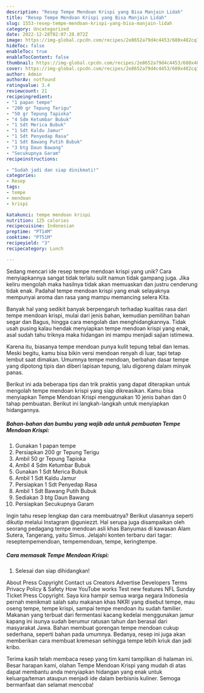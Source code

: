 ```yaml
---
description: "Resep Tempe Mendoan Krispi yang Bisa Manjain Lidah"
title: "Resep Tempe Mendoan Krispi yang Bisa Manjain Lidah"
slug: 1553-resep-tempe-mendoan-krispi-yang-bisa-manjain-lidah
category: Uncategorized
date: 2022-12-28T02:07:28.072Z
image: https://img-global.cpcdn.com/recipes/2e8652a79d4c4453/680x482cq70/tempe-mendoan-krispi-foto-resep-utama.jpg
hideToc: false
enableToc: true
enableTocContent: false
thumbnail: https://img-global.cpcdn.com/recipes/2e8652a79d4c4453/680x482cq70/tempe-mendoan-krispi-foto-resep-utama.jpg
cover: https://img-global.cpcdn.com/recipes/2e8652a79d4c4453/680x482cq70/tempe-mendoan-krispi-foto-resep-utama.jpg
author: Admin
authorAv: notfound
ratingvalue: 3.4
reviewcount: 21
recipeingredient:
- "1 papan tempe"
- "200 gr Tepung Terigu"
- "50 gr Tepung Tapioka"
- "4 Sdm Ketumbar Bubuk"
- "1 Sdt Merica Bubuk"
- "1 Sdt Kaldu Jamur"
- "1 Sdt Penyedap Rasa"
- "1 Sdt Bawang Putih Bubuk"
- "3 btg Daun Bawang"
- "Secukupnya Garam"
recipeinstructions:

- "Sudah jadi dan siap dinikmati!"
categories:
- Resep
tags:
- tempe
- mendoan
- krispi

katakunci: tempe mendoan krispi 
nutrition: 125 calories
recipecuisine: Indonesian
preptime: "PT14M"
cooktime: "PT51M"
recipeyield: "3"
recipecategory: Lunch

---
```





Sedang mencari ide resep tempe mendoan krispi yang unik? Cara menyiapkannya sangat tidak terlalu sulit namun tidak gampang juga. Jika keliru mengolah maka hasilnya tidak akan memuaskan dan justru cenderung tidak enak. Padahal tempe mendoan krispi yang enak selayaknya mempunyai aroma dan rasa yang mampu memancing selera Kita.





Banyak hal yang sedikit banyak berpengaruh terhadap kualitas rasa dari tempe mendoan krispi, mulai dari jenis bahan, kemudian pemilihan bahan segar dan Bagus, hingga cara mengolah dan menghidangkannya. Tidak usah pusing kalau hendak menyiapkan tempe mendoan krispi yang enak,      asal sudah tahu triknya maka hidangan ini mampu menjadi sajian istimewa.














Karena itu, biasanya tempe mendoan punya kulit tepung tebal dan lemas. Meski begitu, kamu bisa bikin versi mendoan renyah di luar, tapi tetap lembut saat dimakan. Umumnya tempe mendoan, berbahan dasar tempe yang dipotong tipis dan diberi lapisan tepung, lalu digoreng dalam minyak panas.






Berikut ini ada beberapa tips dan trik praktis yang dapat diterapkan untuk mengolah tempe mendoan krispi yang siap dikreasikan. Kamu bisa menyiapkan Tempe Mendoan Krispi menggunakan 10 jenis bahan dan 0 tahap pembuatan. Berikut ini langkah-langkah untuk menyiapkan hidangannya.

<!--inarticleads1-->

##### Bahan-bahan dan bumbu yang wajib ada untuk pembuatan Tempe Mendoan Krispi:

1. Gunakan 1 papan tempe
1. Persiapkan 200 gr Tepung Terigu
1. Ambil 50 gr Tepung Tapioka
1. Ambil 4 Sdm Ketumbar Bubuk
1. Gunakan 1 Sdt Merica Bubuk
1. Ambil 1 Sdt Kaldu Jamur
1. Persiapkan 1 Sdt Penyedap Rasa
1. Ambil 1 Sdt Bawang Putih Bubuk
1. Sediakan 3 btg Daun Bawang
1. Persiapkan Secukupnya Garam


Ingin tahu resep lengkap dan cara membuatnya? Berikut ulasannya seperti dikutip melalui Instagram @guniezzt. Hal serupa juga disampaikan oleh seorang pedagang tempe mendoan asli khas Banyumas di kawasan Alam Sutera, Tangerang, yaitu Simus. Jelajahi konten terbaru dari tagar: reseptempemendoan, tempemendoan, tempe, keringtempe. 

<!--inarticleads2-->

##### Cara memasak Tempe Mendoan Krispi:


1. Selesai dan siap dihidangkan!

About Press Copyright Contact us Creators Advertise Developers Terms Privacy Policy &amp; Safety How YouTube works Test new features NFL Sunday Ticket Press Copyright. Saya kira hampir semua warga negara Indonesia pernah menikmati salah satu makanan khas NKRI yang disebut tempe, mau oseng tempe, tempe krispi, sampai tempe mendoan itu sudah familier. Makanan yang terbuat dari fermentasi kacang kedelai menggunakan jamur kapang ini isunya sudah berumur ratusan tahun dan berasal dari masyarakat Jawa. Bahan membuat gorengan tempe mendoan cukup sederhana, seperti bahan pada umumnya. Bedanya, resep ini juga akan memberikan cara membuat kremesan sehingga tempe lebih kriuk dan jadi kribo. 

Terima kasih telah membaca resep yang tim kami tampilkan di halaman ini. Besar harapan kami, olahan Tempe Mendoan Krispi yang mudah di atas dapat membantu anda menyiapkan hidangan yang enak untuk keluarga/teman ataupun menjadi ide dalam berbisnis kuliner. Semoga bermanfaat dan selamat mencoba!
